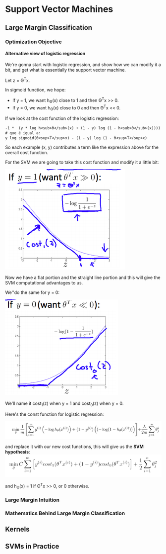 # Support Vector Machines

## Large Margin Classification
### Optimization Objective
#### Alternative view of logistic regression
We're gonna start with logistic regression, and show how we can modify it a bit, and get what is essentially the support vector machine.

Let z = Θ<sup>T</sup>x.

In sigmoid function, we hope:

- If y = 1, we want h<sub>Θ</sub>(x) close to 1 and then Θ<sup>T</sup>x >> 0.
- If y = 0, we want h<sub>Θ</sub>(x) close to 0 and then Θ<sup>T</sup>x << 0.

If we look at the cost function of the logistic regression:
```
-1 *  (y * log h<sub>Θ</sub>(x) + (1 - y) log (1 - h<sub>Θ</sub>(x)))) 
# que é igual a:
y log sigmoid(Θ<sup>T</sup>x) - (1 - y) log (1 - Θ<sup>T</sup>x)
```

So each example (x, y) contributes a term like the expression above for the overall cost function.

For the SVM we are going to take this cost function and modify it a little bit:

![IMG](img/img1.png)

Now we have a flat portion and the straight line portion and this will give the SVM computational advantages to us.

We''do the same for y = 0:

![IMG](img/img2.png)

We'll name it cost<sub>1</sub>(z) when y = 1 and cost<sub>0</sub>(z) when y = 0.

Here's the const function for logistic regression:

![IMG](img/img3.png)

and replace it with our new cost functions, this will give us the **SVM hypothesis**:
![IMG](img/img4.png)

and h<sub>Θ</sub>(x) = 1 if Θ<sup>T</sup>x >> 0, or 0 otherwise.


### Large Margin Intuition
### Mathematics Behind Large Margin Classification

## Kernels

## SVMs in Practice